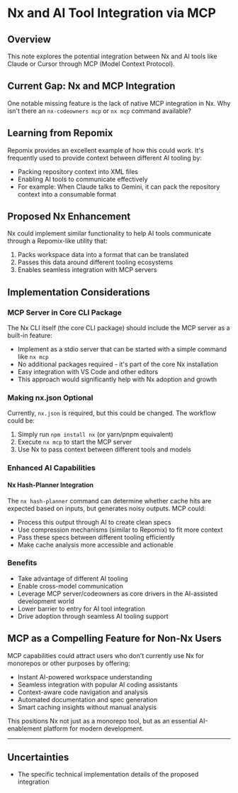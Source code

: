 # Nx and AI Tool Integration via MCP

## Overview

This note explores the potential integration between Nx and AI tools like Claude or Cursor through MCP (Model Context Protocol).

## Current Gap: Nx and MCP Integration

One notable missing feature is the lack of native MCP integration in Nx. Why isn't there an `nx-codeowners mcp` or `nx mcp` command available?

## Learning from Repomix

Repomix provides an excellent example of how this could work. It's frequently used to provide context between different AI tooling by:

- Packing repository context into XML files
- Enabling AI tools to communicate effectively
- For example: When Claude talks to Gemini, it can pack the repository context into a consumable format

## Proposed Nx Enhancement

Nx could implement similar functionality to help AI tools communicate through a Repomix-like utility that:

1. Packs workspace data into a format that can be translated
2. Passes this data around different tooling ecosystems
3. Enables seamless integration with MCP servers

## Implementation Considerations

### MCP Server in Core CLI Package

The Nx CLI itself (the core CLI package) should include the MCP server as a built-in feature:

- Implement as a stdio server that can be started with a simple command like `nx mcp`
- No additional packages required - it's part of the core Nx installation
- Easy integration with VS Code and other editors
- This approach would significantly help with Nx adoption and growth

### Making nx.json Optional

Currently, `nx.json` is required, but this could be changed. The workflow could be:

1. Simply run `npm install nx` (or yarn/pnpm equivalent)
2. Execute `nx mcp` to start the MCP server
3. Use Nx to pass context between different tools and models

### Enhanced AI Capabilities

#### Nx Hash-Planner Integration

The `nx hash-planner` command can determine whether cache hits are expected based on inputs, but generates noisy outputs. MCP could:

- Process this output through AI to create clean specs
- Use compression mechanisms (similar to Repomix) to fit more context
- Pass these specs between different tooling efficiently
- Make cache analysis more accessible and actionable

### Benefits

- Take advantage of different AI tooling
- Enable cross-model communication
- Leverage MCP server/codeowners as core drivers in the AI-assisted development world
- Lower barrier to entry for AI tool integration
- Drive adoption through seamless AI tooling support

## MCP as a Compelling Feature for Non-Nx Users

MCP capabilities could attract users who don't currently use Nx for monorepos or other purposes by offering:

- Instant AI-powered workspace understanding
- Seamless integration with popular AI coding assistants
- Context-aware code navigation and analysis
- Automated documentation and spec generation
- Smart caching insights without manual analysis

This positions Nx not just as a monorepo tool, but as an essential AI-enablement platform for modern development.

---

## Uncertainties

- The specific technical implementation details of the proposed integration
